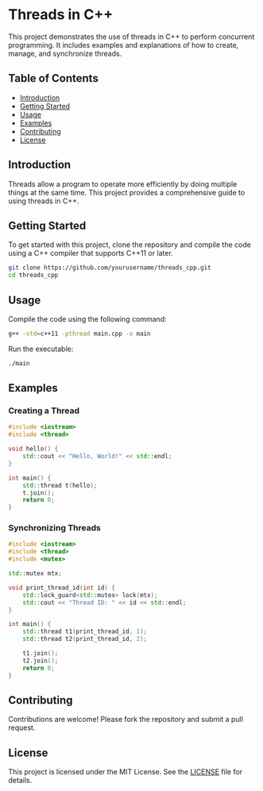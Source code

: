 # Threads in C++

This project demonstrates the use of threads in C++ to perform concurrent programming. It includes examples and explanations of how to create, manage, and synchronize threads.

## Table of Contents

- [Introduction](#introduction)
- [Getting Started](#getting-started)
- [Usage](#usage)
- [Examples](#examples)
- [Contributing](#contributing)
- [License](#license)

## Introduction

Threads allow a program to operate more efficiently by doing multiple things at the same time. This project provides a comprehensive guide to using threads in C++.

## Getting Started

To get started with this project, clone the repository and compile the code using a C++ compiler that supports C++11 or later.

```sh
git clone https://github.com/yourusername/threads_cpp.git
cd threads_cpp
```

## Usage

Compile the code using the following command:

```sh
g++ -std=c++11 -pthread main.cpp -o main
```

Run the executable:

```sh
./main
```

## Examples

### Creating a Thread

```cpp
#include <iostream>
#include <thread>

void hello() {
    std::cout << "Hello, World!" << std::endl;
}

int main() {
    std::thread t(hello);
    t.join();
    return 0;
}
```

### Synchronizing Threads

```cpp
#include <iostream>
#include <thread>
#include <mutex>

std::mutex mtx;

void print_thread_id(int id) {
    std::lock_guard<std::mutex> lock(mtx);
    std::cout << "Thread ID: " << id << std::endl;
}

int main() {
    std::thread t1(print_thread_id, 1);
    std::thread t2(print_thread_id, 2);

    t1.join();
    t2.join();
    return 0;
}
```

## Contributing

Contributions are welcome! Please fork the repository and submit a pull request.

## License

This project is licensed under the MIT License. See the [LICENSE](LICENSE) file for details.
